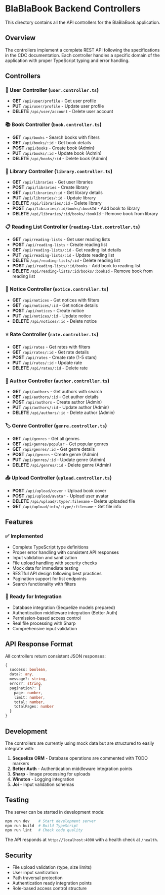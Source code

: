 # BlaBlaBook Backend Controllers

This directory contains all the API controllers for the BlaBlaBook application.

## Overview

The controllers implement a complete REST API following the specifications in the CDC documentation. Each controller handles a specific domain of the application with proper TypeScript typing and error handling.

## Controllers

### 📝 User Controller (`user.controller.ts`)
- **GET** `/api/user/profile` - Get user profile
- **PUT** `/api/user/profile` - Update user profile
- **DELETE** `/api/user/account` - Delete user account

### 📚 Book Controller (`book.controller.ts`)
- **GET** `/api/books` - Search books with filters
- **GET** `/api/books/:id` - Get book details
- **POST** `/api/books` - Create book (Admin)
- **PUT** `/api/books/:id` - Update book (Admin)
- **DELETE** `/api/books/:id` - Delete book (Admin)

### 📖 Library Controller (`library.controller.ts`)
- **GET** `/api/libraries` - Get user libraries
- **POST** `/api/libraries` - Create library
- **GET** `/api/libraries/:id` - Get library details
- **PUT** `/api/libraries/:id` - Update library
- **DELETE** `/api/libraries/:id` - Delete library
- **POST** `/api/libraries/:id/books/:bookId` - Add book to library
- **DELETE** `/api/libraries/:id/books/:bookId` - Remove book from library

### 📋 Reading List Controller (`reading-list.controller.ts`)
- **GET** `/api/reading-lists` - Get user reading lists
- **POST** `/api/reading-lists` - Create reading list
- **GET** `/api/reading-lists/:id` - Get reading list details
- **PUT** `/api/reading-lists/:id` - Update reading list
- **DELETE** `/api/reading-lists/:id` - Delete reading list
- **POST** `/api/reading-lists/:id/books` - Add book to reading list
- **DELETE** `/api/reading-lists/:id/books/:bookId` - Remove book from reading list

### 💬 Notice Controller (`notice.controller.ts`)
- **GET** `/api/notices` - Get notices with filters
- **GET** `/api/notices/:id` - Get notice details
- **POST** `/api/notices` - Create notice
- **PUT** `/api/notices/:id` - Update notice
- **DELETE** `/api/notices/:id` - Delete notice

### ⭐ Rate Controller (`rate.controller.ts`)
- **GET** `/api/rates` - Get rates with filters
- **GET** `/api/rates/:id` - Get rate details
- **POST** `/api/rates` - Create rate (1-5 stars)
- **PUT** `/api/rates/:id` - Update rate
- **DELETE** `/api/rates/:id` - Delete rate

### 👤 Author Controller (`author.controller.ts`)
- **GET** `/api/authors` - Get authors with search
- **GET** `/api/authors/:id` - Get author details
- **POST** `/api/authors` - Create author (Admin)
- **PUT** `/api/authors/:id` - Update author (Admin)
- **DELETE** `/api/authors/:id` - Delete author (Admin)

### 🏷️ Genre Controller (`genre.controller.ts`)
- **GET** `/api/genres` - Get all genres
- **GET** `/api/genres/popular` - Get popular genres
- **GET** `/api/genres/:id` - Get genre details
- **POST** `/api/genres` - Create genre (Admin)
- **PUT** `/api/genres/:id` - Update genre (Admin)
- **DELETE** `/api/genres/:id` - Delete genre (Admin)

### 📤 Upload Controller (`upload.controller.ts`)
- **POST** `/api/upload/cover` - Upload book cover
- **POST** `/api/upload/avatar` - Upload user avatar
- **DELETE** `/api/upload/:type/:filename` - Delete uploaded file
- **GET** `/api/upload/info/:type/:filename` - Get file info

## Features

### ✅ Implemented
- Complete TypeScript type definitions
- Proper error handling with consistent API responses
- Input validation and sanitization
- File upload handling with security checks
- Mock data for immediate testing
- RESTful API design following best practices
- Pagination support for list endpoints
- Search functionality with filters

### 🔄 Ready for Integration
- Database integration (Sequelize models prepared)
- Authentication middleware integration (Better Auth)
- Permission-based access control
- Real file processing with Sharp
- Comprehensive input validation

## API Response Format

All controllers return consistent JSON responses:

```typescript
{
  success: boolean,
  data?: any,
  message?: string,
  error?: string,
  pagination?: {
    page: number,
    limit: number,
    total: number,
    totalPages: number
  }
}
```

## Development

The controllers are currently using mock data but are structured to easily integrate with:

1. **Sequelize ORM** - Database operations are commented with TODO markers
2. **Better Auth** - Authentication middleware integration points
3. **Sharp** - Image processing for uploads
4. **Winston** - Logging integration
5. **Joi** - Input validation schemas

## Testing

The server can be started in development mode:

```bash
npm run dev    # Start development server
npm run build  # Build TypeScript
npm run lint   # Check code quality
```

The API responds at `http://localhost:4000` with a health check at `/health`.

## Security

- File upload validation (type, size limits)
- User input sanitization
- Path traversal protection
- Authentication ready integration points
- Role-based access control structure